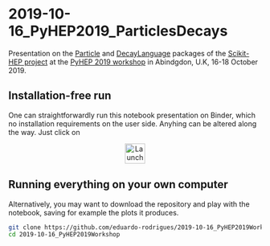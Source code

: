 # 2019-10-16_PyHEP2019_ParticlesDecays

Presentation on the [Particle](https://github.com/scikit-hep/particle) and
[DecayLanguage](https://github.com/scikit-hep/decaylanguage) packages
of the [Scikit-HEP project](http://scikit-hep.org/)
at the [PyHEP 2019 workshop](https://indico.cern.ch/e/PyHEP2019)
in Abindgdon, U.K, 16-18 October 2019.


## Installation-free run

One can straightforwardly run this notebook presentation on Binder,
which no installation requirements on the user side.
Anyhing can be altered along the way. Just click on

<p align="center">
  <a href="https://mybinder.org/v2/gh/eduardo-rodrigues/2019-10-16_PyHEP2019_ParticlesDecays/master?urlpath=lab/ParticlesAndDecays.ipynb">
    <img src="https://mybinder.org/badge_logo.svg" alt="Launch Binder" height="40">
  </a>
</p>


## Running everything on your own computer

Alternatively, you may want to download the repository and play with the notebook,
saving for example the plots it produces.


```bash
git clone https://github.com/eduardo-rodrigues/2019-10-16_PyHEP2019Workshop.git
cd 2019-10-16_PyHEP2019Workshop
```
